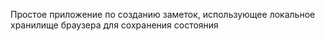 Простое приложение по созданию заметок, использующее локальное хранилище браузера для сохранения состояния
